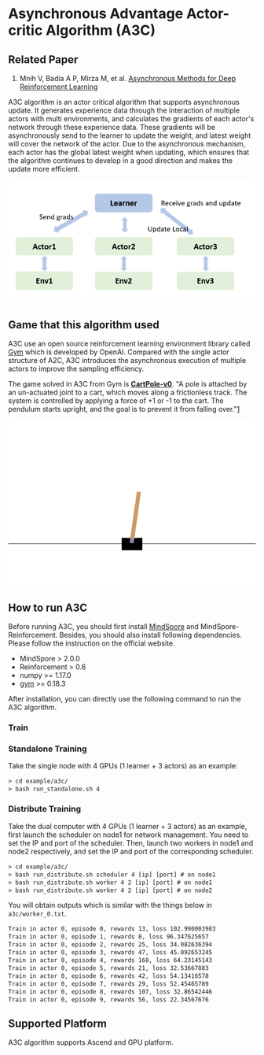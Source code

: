 # Asynchronous Advantage Actor-critic Algorithm (A3C)

## Related Paper

1. Mnih V,  Badia A P,  Mirza M, et al. [Asynchronous Methods for Deep Reinforcement Learning](https://arxiv.org/abs/1602.01783?context=cs)

A3C algorithm is an actor critical algorithm that supports asynchronous update. It generates experience data through the interaction of multiple actors with multi environments, and calculates the gradients of each actor's network through these experience data. These gradients will be asynchronously send to the learner to update the weight, and latest weight will cover the network of the actor. Due to the asynchronous mechanism, each actor has the global latest weight when updating, which ensures that the algorithm continues to develop in a good direction and makes the update more efficient.

![A3C](../../docs/images/a3c_algo_arch.png)

## Game that this algorithm used

A3C use  an open source reinforcement learning environment library called  [Gym](https://github.com/openai/gym) which is developed by OpenAI. Compared with the single actor structure of A2C, A3C introduces the asynchronous execution of multiple actors to improve the sampling efficiency.

The game solved in A3C from Gym is [**CartPole-v0**](https://www.gymlibrary.dev/environments/classic_control/cart_pole/). "A pole is attached by an un-actuated joint to a cart, which moves along a frictionless track. The system is controlled by applying a force of +1 or -1 to the cart. The pendulum starts upright, and the goal is to prevent it from falling over."[1](https://www.gymlibrary.dev/environments/classic_control/cart_pole/)

![A3C](../../docs/images/cartpole.gif)

## How to run A3C

Before running A3C, you should first install [MindSpore](https://www.mindspore.cn/install) and MindSpore-Reinforcement. Besides, you should also install following dependencies. Please follow the instruction on the official website.

- MindSpore > 2.0.0
- Reinforcement > 0.6
- numpy >= 1.17.0
- [gym](https://github.com/openai/gym) >= 0.18.3

After installation, you can directly use the following command to run the A3C algorithm.

### Train

### Standalone Training

Take the single node with 4 GPUs (1 learner + 3 actors) as an example:

```shell
> cd example/a3c/
> bash run_standalone.sh 4
```

### Distribute Training

Take the dual computer with 4 GPUs (1 learner + 3 actors) as an example, first launch the scheduler on node1 for network management. You need to set the IP and port of the scheduler.
Then, launch two workers in node1 and node2 respectively, and set the IP and port of the corresponding scheduler.

```shell
> cd example/a3c/
> bash run_distribute.sh scheduler 4 [ip] [port] # on node1
> bash run_distribute.sh worker 4 2 [ip] [port] # on node1
> bash run_distribute.sh worker 4 2 [ip] [port] # on node2
```

You will obtain outputs which is similar with the things below in `a3c/worker_0.txt`.

```shell
Train in actor 0, episode 0, rewards 13, loss 102.990003983
Train in actor 0, episode 1, rewards 8, loss 96.347625657
Train in actor 0, episode 2, rewards 25, loss 34.082636394
Train in actor 0, episode 3, rewards 47, loss 45.092653245
Train in actor 0, episode 4, rewards 168, loss 64.23145143
Train in actor 0, episode 5, rewards 21, loss 32.53667883
Train in actor 0, episode 6, rewards 42, loss 54.13416578
Train in actor 0, episode 7, rewards 29, loss 52.45465789
Train in actor 0, episode 8, rewards 107, loss 32.86542446
Train in actor 0, episode 9, rewards 56, loss 22.34567676
```

## Supported Platform

A3C algorithm supports Ascend and GPU platform.

